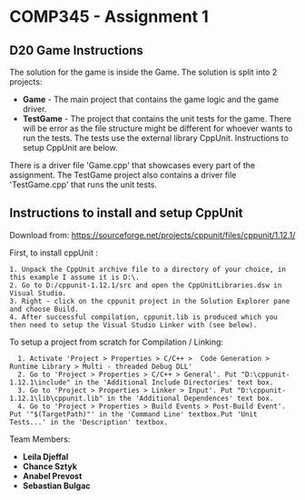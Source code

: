 # COMP345 - Assignment 1
## D20 Game Instructions
The solution for the game is inside the Game.
The solution is split into 2 projects: 
- **Game** - The main project that contains the game logic and the game driver.
- **TestGame** - The project that contains the unit tests for the game. There will be error as the file structure might be different for whoever wants to run the tests. The tests use the external library CppUnit. Instructions to setup CppUnit are below.

There is a driver file 'Game.cpp' that showcases every part of the assignment.
The TestGame project also contains a driver file 'TestGame.cpp' that runs the unit tests.



## Instructions to install and setup CppUnit
Download from: https://sourceforge.net/projects/cppunit/files/cppunit/1.12.1/

First, to install cppUnit :

    1. Unpack the CppUnit archive file to a directory of your choice, in this example I assume it is D:\.
    2. Go to D:/cppunit-1.12.1/src and open the CppUnitLibraries.dsw in Visual Studio.
    3. Right - click on the cppunit project in the Solution Explorer pane and choose Build.
	4. After successful compilation, cppunit.lib is produced which you then need to setup the Visual Studio Linker with (see below).

To setup a project from scratch for Compilation / Linking:

	  1. Activate 'Project > Properties > C/C++ >  Code Generation > Runtime Library > Multi - threaded Debug DLL'
	  2. Go to 'Project > Properties > C/C++ > General'. Put "D:\cppunit-1.12.1\include" in the 'Additional Include Directories' text box.
	  3. Go to 'Project > Properties > Linker > Input'. Put "D:\cppunit-1.12.1\lib\cppunit.lib" in the 'Additional Dependences' text box.
	  4. Go to 'Project > Properties > Build Events > Post-Build Event'. Put '"$(TargetPath)"' in the 'Command Line' textbox.Put 'Unit Tests...' in the 'Description' textbox.



Team Members:
- **Leila Djeffal**
- **Chance Sztyk**
- **Anabel Prevost**
- **Sebastian Bulgac**